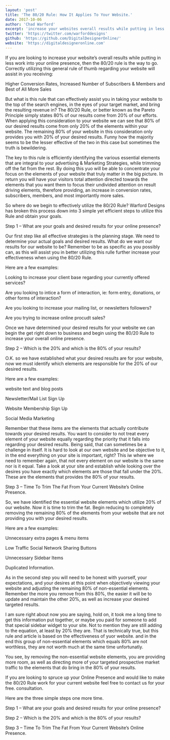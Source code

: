 ```yaml
---
layout: 'post'
title: 'The 80/20 Rule: How It Applies To Your Website.'
date: 2017-10-06
author: 'Chad Warford'
excerpt: 'increase your websites overall results while putting in less work'
twitter: 'https://twitter.com/warforddesigns'
github: 'https://github.com/DigitalDesignerOnline/'
website: 'https://digitaldesigneronline.com'
---
```


If you are looking to increase your website’s overall results while putting in less work into your online presence, then the 80/20 rule is the way to go. Correctly utilizing this general rule of thumb regarding your website will assist in you receiving:

Higher Conversion Rates, Increased Number of Subscribers & Members and Best of All More Sales

But what is this rule that can effectively assist you in taking your website to the top of the search engines, in the eyes of your target market, and bring the resulting revenue in? The 80/20 Rule, or better known as the Pareto Principle simply states 80% of our results come from 20% of our efforts. When applying this consideration to your website we can see that 80% of our desired results come from only 20% of the elements within your website. The remaining 80% of your website in this consideration only provides you with 20% of your desired results. Funny how the majority seems to be the lesser effective of the two in this case but sometimes the truth is bewildering.

The key to this rule is efficiently identifying the various essential elements that are integral to your advertising & Marketing Strategies, while trimming off the fat from the rest. By doing this yuo will be able to concentrate your focus on the elements of your website that truly matter in the big picture. In return you will have your visitors total attention directed towards the elements that you want them to focus their undivided attention on result driving elements, therefore providing, an increase in conversion rates, subscribers, members, and most importantly more sales.

So where do we begin to effectively utilize the 80/20 Rule? Warford Designs has broken this process down into 3 simple yet efficient steps to utilize this Rule and obtain your goals.

Step 1 – What are your goals and desired results for your online presence?

Our first step like all effective strategies is the planning stage. We need to determine your actual goals and desired results. What do we want our results for our website to be? Remember to be as specific as you possibly can, as this will assist you in better utilizing this rulle further increase your effectiveness when using the 80/20 Rule.

Here are a few examples:

Looking to increase your client base regarding your currently offered services?

Are you looking to intice a form of interaction, ie: form entry, donations, or other forms of interaction?

Are you looking to increase your mailing list, or newsletters followers?

Are you trying to increase online procudt sales?

Once we have determined your desired results for your website we can begin the get right down to business and begin using the 80/20 Rule to increase your overall online presence.

Step 2 – Which is the 20% and which is the 80% of your results?

O.K. so we have established what your desired results are for your website, now we must identify which elements are responsible for the 20% of our desired results.

Here are a few examples:

website text and blog posts

Newsletter/Mail List Sign Up

Website Membership Sign Up

Social Media Marketing

Remember that these items are the elements that actually contribute towards your desired results. You want to consider to not treat every element of your website equally regarding the priority that it falls into regarding your desired results. Being said, that can sometimes be a challenge in itself. It is hard to look at our own website and be objective to it, in the end everything on your site is important, right? This iw where we need to remember again, that not every element on our website is the same nor is it equal.
Take a look at your site and establish while looking over the desires you have exactly which elements are those that fall under the 20%. These are the elements that provides the 80% of your results.

Step 3 – Time To Trim The Fat From Your Current Website’s Online Presence.

So, we have identified the essential website elements which utilize 20% of our website. Now it is time to trim the fat. Begin reducing to completely removing the remaining 80% of the elements from your website that are not providing you with your desired results.

Here are a few examples:

Unnecessary extra pages & menu items

Low Traffic Social Network Sharing Buttons

Unnecessary Sidebar Items

Duplicated Information.

As in the second step you will need to be honest with yuorself, your expectations, and your desires at this point when objectively viewing your website and adjusting the remaining 80% of non-essential elements. Remember the more you remove from this 80%, the easier it will be to update and maintain the other 20%, as well as increase your desired targeted results.

I am sure right about now you are saying, hold on, it took me a long time to get this information put together, or maybe you paid for someone to add that special sidebar widget to your site. Not to mention they are still adding to the equation, at least by 20% they are. That is technically true, but this rule and article is based on the effectiveness of yuor website. and in the end this group of non-essential elements which equals 80% are not worthless, they are not worth much at the same time unfortunatly.

You see, by removing the non-essential website elements, you are providing more room, as well as directing more of your targeted prospective market traffic to the elements that do bring in the 80% of your results.

If you are looking to spruce up your Online Presence and would like to make the 80/20 Rule work for your current website feel free to contact us for your free. consultation.

Here are the three simple steps one more time.

Step 1 – What are your goals and desired results for your online presence?

Step 2 – Which is the 20% and which is the 80% of your results?

Step 3 – Time To Trim The Fat From Your Current Website’s Online Presence.
